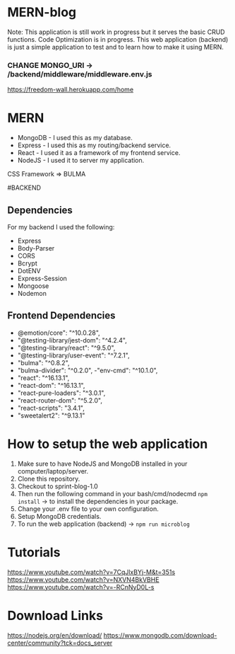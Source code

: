 # MERN-blog
Note: This application is still work in progress but it serves the basic CRUD functions. Code Optimization is in progress.
This web application (backend) is just a simple application to test and to learn how to make it using MERN.

### CHANGE MONGO_URI -> /backend/middleware/middleware.env.js
https://freedom-wall.herokuapp.com/home

# MERN
 -  MongoDB - I used this as my database.
 -  Express - I used this as my routing/backend service.
 -  React - I used it as a framework of my frontend service.
 -  NodeJS - I used it to server my application.

CSS Framework => BULMA

#BACKEND
## Dependencies
For my backend I used the following:
 - Express
 - Body-Parser
 - CORS
 - Bcrypt
 - DotENV
 - Express-Session
 - Mongoose
 - Nodemon
 


## Frontend Dependencies 
 - @emotion/core": "^10.0.28",
 - "@testing-library/jest-dom": "^4.2.4",
 - "@testing-library/react": "^9.5.0",
 - "@testing-library/user-event": "^7.2.1",
 - "bulma": "^0.8.2",
 - "bulma-divider": "^0.2.0",
 -"env-cmd": "^10.1.0",
 - "react": "^16.13.1",
 - "react-dom": "^16.13.1",
 - "react-pure-loaders": "^3.0.1",
 - "react-router-dom": "^5.2.0",
 - "react-scripts": "3.4.1",
 - "sweetalert2": "^9.13.1"


 # How to setup the web application 
 1. Make sure to have NodeJS and MongoDB installed in your computer/laptop/server.
 2. Clone this repository.
 3. Checkout to sprint-blog-1.0
 4. Then run the following command in your bash/cmd/nodecmd `npm install` -> to install the dependencies in your package.
 5. Change your .env file to your own configuration.
 6. Setup MongoDB credentials.
 7. To run the web application (backend) -> `npm run microblog`
 
 # Tutorials
https://www.youtube.com/watch?v=7CqJlxBYj-M&t=351s
https://www.youtube.com/watch?v=NXVN4BkVBHE
https://www.youtube.com/watch?v=-RCnNyD0L-s

# Download Links
https://nodejs.org/en/download/
https://www.mongodb.com/download-center/community?tck=docs_server

